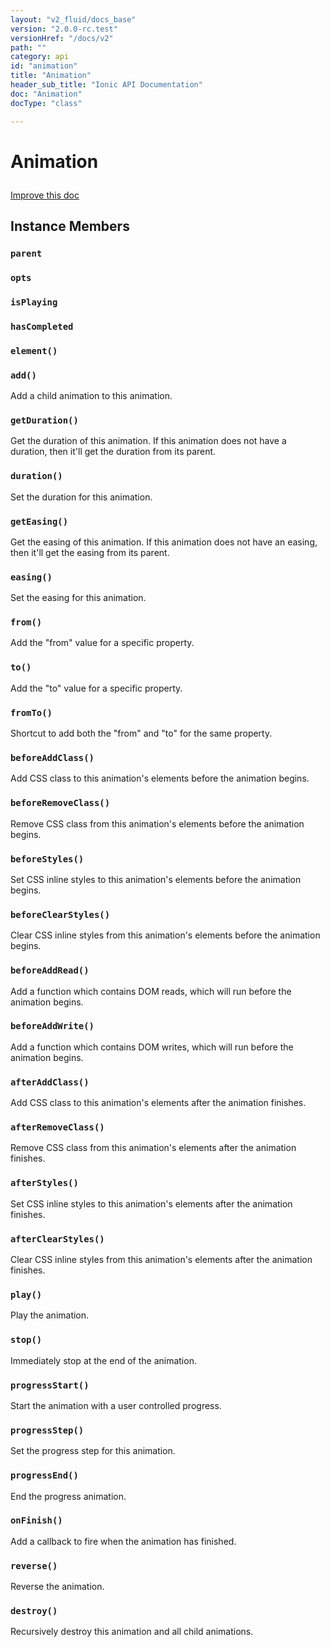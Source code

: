 ```yaml
---
layout: "v2_fluid/docs_base"
version: "2.0.0-rc.test"
versionHref: "/docs/v2"
path: ""
category: api
id: "animation"
title: "Animation"
header_sub_title: "Ionic API Documentation"
doc: "Animation"
docType: "class"

---
```










<h1 class="api-title">
<a class="anchor" name="animation" href="#animation"></a>

Animation





</h1>

<a class="improve-v2-docs" href="http://github.com/driftyco/ionic/edit/master//src/animations/animation.ts#L1">
Improve this doc
</a>










<!-- @usage tag -->


<!-- @property tags -->



<!-- instance methods on the class -->

<h2><a class="anchor" name="instance-members" href="#instance-members"></a>Instance Members</h2>

<div id="parent"></div>

<h3>
<a class="anchor" name="parent" href="#parent"></a>
<code>parent</code>
  

</h3>












<div id="opts"></div>

<h3>
<a class="anchor" name="opts" href="#opts"></a>
<code>opts</code>
  

</h3>












<div id="isPlaying"></div>

<h3>
<a class="anchor" name="isPlaying" href="#isPlaying"></a>
<code>isPlaying</code>
  

</h3>












<div id="hasCompleted"></div>

<h3>
<a class="anchor" name="hasCompleted" href="#hasCompleted"></a>
<code>hasCompleted</code>
  

</h3>












<div id="element"></div>

<h3>
<a class="anchor" name="element" href="#element"></a>
<code>element()</code>
  

</h3>












<div id="add"></div>

<h3>
<a class="anchor" name="add" href="#add"></a>
<code>add()</code>
  

</h3>

Add a child animation to this animation.











<div id="getDuration"></div>

<h3>
<a class="anchor" name="getDuration" href="#getDuration"></a>
<code>getDuration()</code>
  

</h3>

Get the duration of this animation. If this animation does
not have a duration, then it'll get the duration from its parent.











<div id="duration"></div>

<h3>
<a class="anchor" name="duration" href="#duration"></a>
<code>duration()</code>
  

</h3>

Set the duration for this animation.











<div id="getEasing"></div>

<h3>
<a class="anchor" name="getEasing" href="#getEasing"></a>
<code>getEasing()</code>
  

</h3>

Get the easing of this animation. If this animation does
not have an easing, then it'll get the easing from its parent.











<div id="easing"></div>

<h3>
<a class="anchor" name="easing" href="#easing"></a>
<code>easing()</code>
  

</h3>

Set the easing for this animation.











<div id="from"></div>

<h3>
<a class="anchor" name="from" href="#from"></a>
<code>from()</code>
  

</h3>

Add the "from" value for a specific property.











<div id="to"></div>

<h3>
<a class="anchor" name="to" href="#to"></a>
<code>to()</code>
  

</h3>

Add the "to" value for a specific property.











<div id="fromTo"></div>

<h3>
<a class="anchor" name="fromTo" href="#fromTo"></a>
<code>fromTo()</code>
  

</h3>

Shortcut to add both the "from" and "to" for the same property.











<div id="beforeAddClass"></div>

<h3>
<a class="anchor" name="beforeAddClass" href="#beforeAddClass"></a>
<code>beforeAddClass()</code>
  

</h3>

Add CSS class to this animation's elements
before the animation begins.











<div id="beforeRemoveClass"></div>

<h3>
<a class="anchor" name="beforeRemoveClass" href="#beforeRemoveClass"></a>
<code>beforeRemoveClass()</code>
  

</h3>

Remove CSS class from this animation's elements
before the animation begins.











<div id="beforeStyles"></div>

<h3>
<a class="anchor" name="beforeStyles" href="#beforeStyles"></a>
<code>beforeStyles()</code>
  

</h3>

Set CSS inline styles to this animation's elements
before the animation begins.











<div id="beforeClearStyles"></div>

<h3>
<a class="anchor" name="beforeClearStyles" href="#beforeClearStyles"></a>
<code>beforeClearStyles()</code>
  

</h3>

Clear CSS inline styles from this animation's elements
before the animation begins.











<div id="beforeAddRead"></div>

<h3>
<a class="anchor" name="beforeAddRead" href="#beforeAddRead"></a>
<code>beforeAddRead()</code>
  

</h3>

Add a function which contains DOM reads, which will run
before the animation begins.











<div id="beforeAddWrite"></div>

<h3>
<a class="anchor" name="beforeAddWrite" href="#beforeAddWrite"></a>
<code>beforeAddWrite()</code>
  

</h3>

Add a function which contains DOM writes, which will run
before the animation begins.











<div id="afterAddClass"></div>

<h3>
<a class="anchor" name="afterAddClass" href="#afterAddClass"></a>
<code>afterAddClass()</code>
  

</h3>

Add CSS class to this animation's elements
after the animation finishes.











<div id="afterRemoveClass"></div>

<h3>
<a class="anchor" name="afterRemoveClass" href="#afterRemoveClass"></a>
<code>afterRemoveClass()</code>
  

</h3>

Remove CSS class from this animation's elements
after the animation finishes.











<div id="afterStyles"></div>

<h3>
<a class="anchor" name="afterStyles" href="#afterStyles"></a>
<code>afterStyles()</code>
  

</h3>

Set CSS inline styles to this animation's elements
after the animation finishes.











<div id="afterClearStyles"></div>

<h3>
<a class="anchor" name="afterClearStyles" href="#afterClearStyles"></a>
<code>afterClearStyles()</code>
  

</h3>

Clear CSS inline styles from this animation's elements
after the animation finishes.











<div id="play"></div>

<h3>
<a class="anchor" name="play" href="#play"></a>
<code>play()</code>
  

</h3>

Play the animation.











<div id="stop"></div>

<h3>
<a class="anchor" name="stop" href="#stop"></a>
<code>stop()</code>
  

</h3>

Immediately stop at the end of the animation.











<div id="progressStart"></div>

<h3>
<a class="anchor" name="progressStart" href="#progressStart"></a>
<code>progressStart()</code>
  

</h3>

Start the animation with a user controlled progress.











<div id="progressStep"></div>

<h3>
<a class="anchor" name="progressStep" href="#progressStep"></a>
<code>progressStep()</code>
  

</h3>

Set the progress step for this animation.











<div id="progressEnd"></div>

<h3>
<a class="anchor" name="progressEnd" href="#progressEnd"></a>
<code>progressEnd()</code>
  

</h3>

End the progress animation.











<div id="onFinish"></div>

<h3>
<a class="anchor" name="onFinish" href="#onFinish"></a>
<code>onFinish()</code>
  

</h3>

Add a callback to fire when the animation has finished.











<div id="reverse"></div>

<h3>
<a class="anchor" name="reverse" href="#reverse"></a>
<code>reverse()</code>
  

</h3>

Reverse the animation.











<div id="destroy"></div>

<h3>
<a class="anchor" name="destroy" href="#destroy"></a>
<code>destroy()</code>
  

</h3>

Recursively destroy this animation and all child animations.














<!-- related link --><!-- end content block -->


<!-- end body block -->

